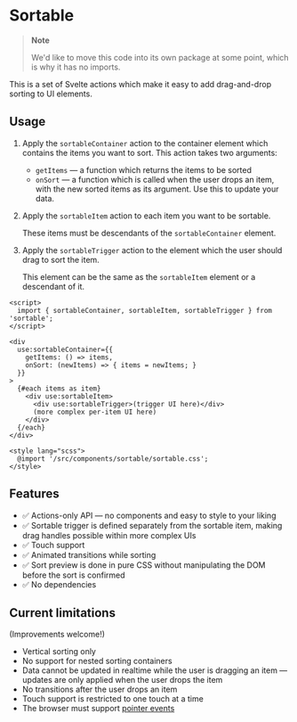 # Sortable

> **Note**
>
> We'd like to move this code into its own package at some point, which is why it has no imports.

This is a set of Svelte actions which make it easy to add drag-and-drop sorting to UI elements.

## Usage

1. Apply the `sortableContainer` action to the container element which contains the items you want to sort. This action takes two arguments:

   - `getItems` — a function which returns the items to be sorted
   - `onSort` — a function which is called when the user drops an item, with the new sorted items as its argument. Use this to update your data.

1. Apply the `sortableItem` action to each item you want to be sortable.

   These items must be descendants of the `sortableContainer` element.

1. Apply the `sortableTrigger` action to the element which the user should drag to sort the item.

   This element can be the same as the `sortableItem` element or a descendant of it.

```svelte
<script>
  import { sortableContainer, sortableItem, sortableTrigger } from 'sortable';
</script>

<div
  use:sortableContainer={{
    getItems: () => items,
    onSort: (newItems) => { items = newItems; }
  }}
>
  {#each items as item}
    <div use:sortableItem>
      <div use:sortableTrigger>(trigger UI here)</div>
      (more complex per-item UI here)
    </div>
  {/each}
</div>

<style lang="scss">
  @import '/src/components/sortable/sortable.css';
</style>
```

## Features

- ✅ Actions-only API — no components and easy to style to your liking
- ✅ Sortable trigger is defined separately from the sortable item, making drag handles possible within more complex UIs
- ✅ Touch support
- ✅ Animated transitions while sorting
- ✅ Sort preview is done in pure CSS without manipulating the DOM before the sort is confirmed
- ✅ No dependencies

## Current limitations

(Improvements welcome!)

- Vertical sorting only
- No support for nested sorting containers
- Data cannot be updated in realtime while the user is dragging an item — updates are only applied when the user drops the item
- No transitions after the user drops an item
- Touch support is restricted to one touch at a time
- The browser must support [pointer events](https://caniuse.com/pointer)
